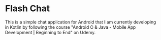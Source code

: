# Flash Chat

This is a simple chat application for Android that I am currently developing in Kotlin by following the course "Android O & Java - Mobile App Development | Beginning to End" on Udemy.